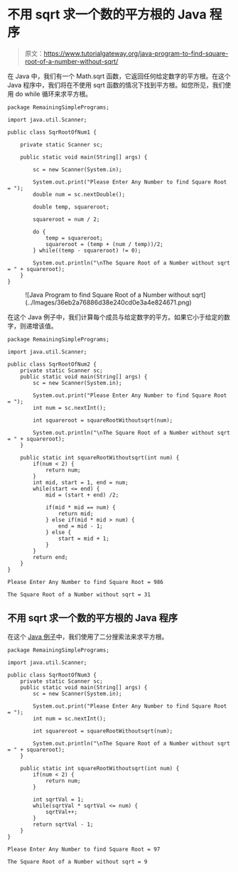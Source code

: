 # 不用 sqrt 求一个数的平方根的 Java 程序

> 原文：<https://www.tutorialgateway.org/java-program-to-find-square-root-of-a-number-without-sqrt/>

在 Java 中，我们有一个 Math.sqrt 函数，它返回任何给定数字的平方根。在这个 Java 程序中，我们将在不使用 sqrt 函数的情况下找到平方根。如您所见，我们使用 do while 循环来求平方根。

```
package RemainingSimplePrograms;

import java.util.Scanner;

public class SqrRootOfNum1 {

	private static Scanner sc;

	public static void main(String[] args) {

		sc = new Scanner(System.in);

		System.out.print("Please Enter Any Number to find Square Root = ");
		double num = sc.nextDouble();

		double temp, squareroot;

		squareroot = num / 2;

		do {
			temp = squareroot;
			squareroot = (temp + (num / temp))/2;
		} while((temp - squareroot) != 0);

		System.out.println("\nThe Square Root of a Number without sqrt = " + squareroot);
	}
}
```

<figure class="wp-block-image size-large">![Java Program to find Square Root of a Number without sqrt](../Images/36eb2a76886d38e240cd0e3a4e824671.png)</figure>

在这个 Java 例子中，我们计算每个成员与给定数字的平方。如果它小于给定的数字，则递增该值。

```
package RemainingSimplePrograms;

import java.util.Scanner;

public class SqrRootOfNum2 {
	private static Scanner sc;
	public static void main(String[] args) {
		sc = new Scanner(System.in);

		System.out.print("Please Enter Any Number to find Square Root = ");
		int num = sc.nextInt();

		int squareroot = squareRootWithoutsqrt(num);

		System.out.println("\nThe Square Root of a Number without sqrt = " + squareroot);
	}

	public static int squareRootWithoutsqrt(int num) {
		if(num < 2) {
			return num;
		}
		int mid, start = 1, end = num;
		while(start <= end) {
			mid = (start + end) /2;

			if(mid * mid == num) {
				return mid;
			} else if(mid * mid > num) {
				end = mid - 1;
			} else {
				start = mid + 1;
			}
		}
		return end;
	}
}

```

```
Please Enter Any Number to find Square Root = 986

The Square Root of a Number without sqrt = 31 
```

## 不用 sqrt 求一个数的平方根的 Java 程序

在这个 [Java 例子](https://www.tutorialgateway.org/learn-java-programs/)中，我们使用了二分搜索法来求平方根。

```
package RemainingSimplePrograms;

import java.util.Scanner;

public class SqrRootOfNum3 {
	private static Scanner sc;
	public static void main(String[] args) {
		sc = new Scanner(System.in);

		System.out.print("Please Enter Any Number to find Square Root = ");
		int num = sc.nextInt();

		int squareroot = squareRootWithoutsqrt(num);

		System.out.println("\nThe Square Root of a Number without sqrt = " + squareroot);
	}

	public static int squareRootWithoutsqrt(int num) {
		if(num < 2) {
			return num;
		}

		int sqrtVal = 1;
		while(sqrtVal * sqrtVal <= num) {
			sqrtVal++;
		}
		return sqrtVal - 1;
	}
}

```

```
Please Enter Any Number to find Square Root = 97

The Square Root of a Number without sqrt = 9
```